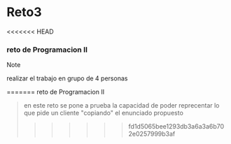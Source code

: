 # Reto3
<<<<<<< HEAD
### reto de Programacion II 

> [!NOTE]
> realizar el trabajo en grupo de 4 personas

=======
reto de Programacion II 
> en este reto se pone a prueba la capacidad de poder reprecentar lo que pide un cliente
> "copiando" el enunciado propuesto
>>>>>>> fd1d5065bee1293db3a6a3a6b702e0257999b3af
